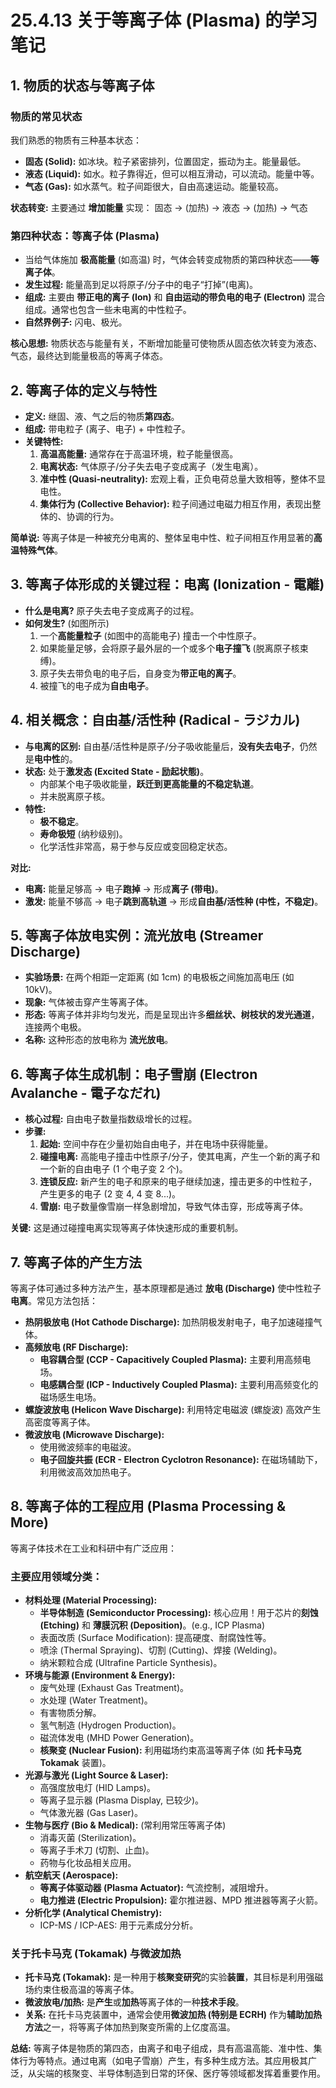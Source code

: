 # 25.4.13 关于等离子体 (Plasma) 的学习笔记

## 1. 物质的状态与等离子体

### 物质的常见状态

我们熟悉的物质有三种基本状态：

- **固态 (Solid):** 如冰块。粒子紧密排列，位置固定，振动为主。能量最低。
- **液态 (Liquid):** 如水。粒子靠得近，但可以相互滑动，可以流动。能量中等。
- **气态 (Gas):** 如水蒸气。粒子间距很大，自由高速运动。能量较高。

**状态转变:** 主要通过 **增加能量** 实现：
固态 → (加热) → 液态 → (加热) → 气态

### 第四种状态：等离子体 (Plasma)

- 当给气体施加 **极高能量** (如高温) 时，气体会转变成物质的第四种状态——**等离子体**。
- **发生过程:** 能量高到足以将原子/分子中的电子“打掉”(电离)。
- **组成:** 主要由 **带正电的离子 (Ion)** 和 **自由运动的带负电的电子 (Electron)** 混合组成。通常也包含一些未电离的中性粒子。
- **自然界例子:** 闪电、极光。

**核心思想:** 物质状态与能量有关，不断增加能量可使物质从固态依次转变为液态、气态，最终达到能量极高的等离子体态。

## 2. 等离子体的定义与特性

- **定义:** 继固、液、气之后的物质**第四态**。
- **组成:** 带电粒子 (离子、电子) + 中性粒子。
- **关键特性:**
  1.  **高温高能量:** 通常存在于高温环境，粒子能量很高。
  2.  **电离状态:** 气体原子/分子失去电子变成离子（发生电离）。
  3.  **准中性 (Quasi-neutrality):** 宏观上看，正负电荷总量大致相等，整体不显电性。
  4.  **集体行为 (Collective Behavior):** 粒子间通过电磁力相互作用，表现出整体的、协调的行为。

**简单说:** 等离子体是一种被充分电离的、整体呈电中性、粒子间相互作用显著的**高温特殊气体**。

## 3. 等离子体形成的关键过程：电离 (Ionization - 電離)

- **什么是电离?** 原子失去电子变成离子的过程。
- **如何发生?** (如图所示)
  1.  一个**高能量粒子** (如图中的高能电子) 撞击一个中性原子。
  2.  如果能量足够，会将原子最外层的一个或多个**电子撞飞** (脱离原子核束缚)。
  3.  原子失去带负电的电子后，自身变为**带正电的离子**。
  4.  被撞飞的电子成为**自由电子**。

## 4. 相关概念：自由基/活性种 (Radical - ラジカル)

- **与电离的区别:** 自由基/活性种是原子/分子吸收能量后，**没有失去电子**，仍然是**电中性**的。
- **状态:** 处于**激发态 (Excited State - 励起状態)**。
  - 内部某个电子吸收能量，**跃迁到更高能量的不稳定轨道**。
  - 并未脱离原子核。
- **特性:**
  - **极不稳定**。
  - **寿命极短** (纳秒级别)。
  - 化学活性非常高，易于参与反应或变回稳定状态。

**对比:**

- **电离:** 能量足够高 → 电子**跑掉** → 形成**离子 (带电)**。
- **激发:** 能量不够高 → 电子**跳到高轨道** → 形成**自由基/活性种 (中性，不稳定)**。

## 5. 等离子体放电实例：流光放电 (Streamer Discharge)

- **实验场景:** 在两个相距一定距离 (如 1cm) 的电极板之间施加高电压 (如 10kV)。
- **现象:** 气体被击穿产生等离子体。
- **形态:** 等离子体并非均匀发光，而是呈现出许多**细丝状、树枝状的发光通道**，连接两个电极。
- **名称:** 这种形态的放电称为 **流光放电**。

## 6. 等离子体生成机制：电子雪崩 (Electron Avalanche - 電子なだれ)

- **核心过程:** 自由电子数量指数级增长的过程。
- **步骤:**
  1.  **起始:** 空间中存在少量初始自由电子，并在电场中获得能量。
  2.  **碰撞电离:** 高能电子撞击中性原子/分子，使其电离，产生一个新的离子和一个新的自由电子 (1 个电子变 2 个)。
  3.  **连锁反应:** 新产生的电子和原来的电子继续加速，撞击更多的中性粒子，产生更多的电子 (2 变 4, 4 变 8...)。
  4.  **雪崩:** 电子数量像雪崩一样急剧增加，导致气体击穿，形成等离子体。

**关键:** 这是通过碰撞电离实现等离子体快速形成的重要机制。

## 7. 等离子体的产生方法

等离子体可通过多种方法产生，基本原理都是通过 **放电 (Discharge)** 使中性粒子 **电离**。常见方法包括：

- **热阴极放电 (Hot Cathode Discharge):** 加热阴极发射电子，电子加速碰撞气体。
- **高频放电 (RF Discharge):**
  - **电容耦合型 (CCP - Capacitively Coupled Plasma):** 主要利用高频电场。
  - **电感耦合型 (ICP - Inductively Coupled Plasma):** 主要利用高频变化的磁场感生电场。
- **螺旋波放电 (Helicon Wave Discharge):** 利用特定电磁波 (螺旋波) 高效产生高密度等离子体。
- **微波放电 (Microwave Discharge):**
  - 使用微波频率的电磁波。
  - **电子回旋共振 (ECR - Electron Cyclotron Resonance):** 在磁场辅助下，利用微波高效加热电子。

## 8. 等离子体的工程应用 (Plasma Processing & More)

等离子体技术在工业和科研中有广泛应用：

### 主要应用领域分类：

- **材料处理 (Material Processing):**
  - **半导体制造 (Semiconductor Processing):** 核心应用！用于芯片的**刻蚀 (Etching)** 和 **薄膜沉积 (Deposition)**。(e.g., ICP Plasma)
  - 表面改质 (Surface Modification): 提高硬度、耐腐蚀性等。
  - 喷涂 (Thermal Spraying)、切割 (Cutting)、焊接 (Welding)。
  - 纳米颗粒合成 (Ultrafine Particle Synthesis)。
- **环境与能源 (Environment & Energy):**
  - 废气处理 (Exhaust Gas Treatment)。
  - 水处理 (Water Treatment)。
  - 有害物质分解。
  - 氢气制造 (Hydrogen Production)。
  - 磁流体发电 (MHD Power Generation)。
  - **核聚变 (Nuclear Fusion):** 利用磁场约束高温等离子体 (如 **托卡马克 Tokamak** 装置)。
- **光源与激光 (Light Source & Laser):**
  - 高强度放电灯 (HID Lamps)。
  - 等离子显示器 (Plasma Display, 已较少)。
  - 气体激光器 (Gas Laser)。
- **生物与医疗 (Bio & Medical):** (常利用常压等离子体)
  - 消毒灭菌 (Sterilization)。
  - 等离子手术刀 (切割、止血)。
  - 药物与化妆品相关应用。
- **航空航天 (Aerospace):**
  - **等离子体驱动器 (Plasma Actuator):** 气流控制，减阻增升。
  - **电力推进 (Electric Propulsion):** 霍尔推进器、MPD 推进器等离子火箭。
- **分析化学 (Analytical Chemistry):**
  - ICP-MS / ICP-AES: 用于元素成分分析。

### 关于托卡马克 (Tokamak) 与微波加热

- **托卡马克 (Tokamak):** 是一种用于**核聚变研究**的实验**装置**，其目标是利用强磁场约束住极高温的等离子体。
- **微波放电/加热:** 是**产生**或**加热**等离子体的一种**技术手段**。
- **关系:** 在托卡马克装置中，通常会使用**微波加热 (特别是 ECRH)** 作为**辅助加热方法**之一，将等离子体加热到聚变所需的上亿度高温。

**总结:** 等离子体是物质的第四态，由离子和电子组成，具有高温高能、准中性、集体行为等特点。通过电离（如电子雪崩）产生，有多种生成方法。其应用极其广泛，从尖端的核聚变、半导体制造到日常的环保、医疗等领域都发挥着重要作用。
